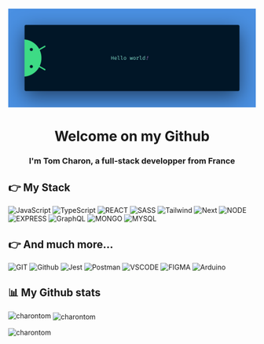 ![banner](./bannerHello.png)

<h1 align="center">Welcome on my Github</h1> 
<h3 align="center">I'm Tom Charon, a full-stack developper from France</h3>



## 👉 My Stack

![JavaScript](https://img.shields.io/badge/JAVASCRIPT-%23FFac45.svg?&style=for-the-badge&logo=javascript&logoColor=white&color=yellow)
![TypeScript](https://img.shields.io/badge/TypeScript-007ACC?style=for-the-badge&logo=typescript&logoColor=white)
![REACT](https://img.shields.io/badge/React-005C84?style=for-the-badge&logo=react&logoColor=white)
![SASS](https://img.shields.io/badge/Sass-CC6699?style=for-the-badge&logo=sass&logoColor=white)
![Tailwind](https://img.shields.io/badge/Tailwind_CSS-38B2AC?style=for-the-badge&logo=tailwind-css&logoColor=white)
![Next](https://img.shields.io/badge/next%20js-000000?style=for-the-badge&logo=nextdotjs&logoColor=white)
![NODE](https://img.shields.io/badge/Node.js-43853D?style=for-the-badge&logo=node.js&logoColor=white)
![EXPRESS](https://img.shields.io/badge/Express.js-404D59?style=for-the-badge)
![GraphQL](https://img.shields.io/badge/GraphQl-E10098?style=for-the-badge&logo=graphql&logoColor=white)
![MONGO](https://img.shields.io/badge/MongoDB-4EA94B?style=for-the-badge&logo=mongodb&logoColor=white)
![MYSQL](https://img.shields.io/badge/MySQL-005C84?style=for-the-badge&logo=mysql&logoColor=white)

## 👉 And much more...

![GIT](https://img.shields.io/badge/GIT-E44C30?style=for-the-badge&logo=git&logoColor=white)
![Github](http://img.shields.io/badge/github-%231877F2.svg?&style=for-the-badge&logo=github&logoColor=white&color=black)
![Jest](https://img.shields.io/badge/Jest-323330?style=for-the-badge&logo=Jest&logoColor=white)
![Postman](https://img.shields.io/badge/Postman-FF6C37?style=for-the-badge&logo=Postman&logoColor=white)
![VSCODE](https://img.shields.io/badge/Visual_Studio_Code-0078D4?style=for-the-badge&logo=visual%20studio%20code&logoColor=white)
![FIGMA](https://img.shields.io/badge/figma-%23F24E1E.svg?style=for-the-badge&logo=figma&logoColor=white)
![Arduino](https://img.shields.io/badge/Arduino_IDE-00979D?style=for-the-badge&logo=arduino&logoColor=white)

## 📊 My Github stats

<p><img align="left" src="https://github-readme-stats.vercel.app/api/top-langs?username=charontom&show_icons=true&locale=en&layout=compact" alt="charontom" /></p>

<p>&nbsp;<img align="center" src="https://github-readme-stats.vercel.app/api?username=charontom&show_icons=true&locale=en" alt="charontom" /></p>

<p><img align="center" src="https://github-readme-streak-stats.herokuapp.com/?user=charontom&" alt="charontom" /></p>
